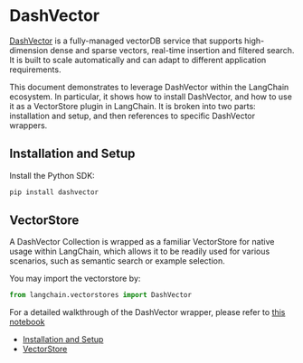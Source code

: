 # DashVector

[DashVector](https://help.aliyun.com/document_detail/2510225.html) is a fully-managed vectorDB service that supports high-dimension dense and sparse vectors, real-time insertion and filtered search. It is built to scale automatically and can adapt to different application requirements.

This document demonstrates to leverage DashVector within the LangChain ecosystem. In particular, it shows how to install DashVector, and how to use it as a VectorStore plugin in LangChain.
It is broken into two parts: installation and setup, and then references to specific DashVector wrappers.

## Installation and Setup[​](#installation-and-setup "Direct link to Installation and Setup")

Install the Python SDK:

```bash
pip install dashvector  

```

## VectorStore[​](#vectorstore "Direct link to VectorStore")

A DashVector Collection is wrapped as a familiar VectorStore for native usage within LangChain,
which allows it to be readily used for various scenarios, such as semantic search or example selection.

You may import the vectorstore by:

```python
from langchain.vectorstores import DashVector  

```

For a detailed walkthrough of the DashVector wrapper, please refer to [this notebook](/docs/integrations/vectorstores/dashvector.html)

- [Installation and Setup](#installation-and-setup)
- [VectorStore](#vectorstore)

